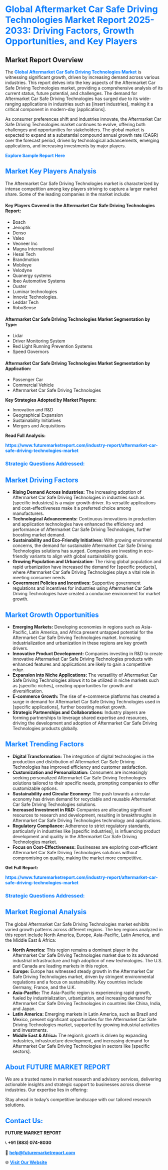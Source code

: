 <h1 style="color: #007BFF;">Global Aftermarket Car Safe Driving Technologies Market Report 2025-2033: Driving Factors, Growth Opportunities, and Key Players</h1>

<section id="overview">
<h2>Market Report Overview</h2>
<p>The <a href="https://www.futuremarketreport.com/industry-report/aftermarket-car-safe-driving-technologies-market" style="color: #007BFF; text-decoration: none;"><strong>Global Aftermarket Car Safe Driving Technologies Market</strong></a> is witnessing significant growth, driven by increasing demand across various industries. This report delves into the key aspects of the Aftermarket Car Safe Driving Technologies market, providing a comprehensive analysis of its current status, future potential, and challenges. The demand for Aftermarket Car Safe Driving Technologies has surged due to its wide-ranging applications in industries such as [insert industries], making it a critical component in modern-day [applications].</p>
<p>As consumer preferences shift and industries innovate, the Aftermarket Car Safe Driving Technologies market continues to evolve, offering both challenges and opportunities for stakeholders. The global market is expected to expand at a substantial compound annual growth rate (CAGR) over the forecast period, driven by technological advancements, emerging applications, and increasing investments by major players.</p>
</section>

<section id="overview">
<p><a href="https://www.futuremarketreport.com/request-sample/reportId=113051" style="color: #007BFF; text-decoration: none;"><strong>Explore Sample Report Here</strong></a></p>
</section>

<section id="key-players">
<h2 style="color: #007BFF;">Market Key Players Analysis</h2>
<p>The Aftermarket Car Safe Driving Technologies market is characterized by intense competition among key players striving to capture a larger market share. Some of the leading companies in the market include:</p>
<h4>Key Players Covered in the Aftermarket Car Safe Driving Technologies Report:</h4>
<ul><li>Bosch</li><li>Jenoptik</li><li>Denso</li><li>Valeo</li><li>Veoneer Inc</li><li>Magna International</li><li>Hesai Tech</li><li>Brandmotion</li><li>Mobileye</li><li>Velodyne</li><li>Quanergy systems</li><li>Ibeo Automotive Systems</li><li>Ouster</li><li>Luminar technologies</li><li>Innoviz Technologies.</li><li>Leddar Tech</li><li>RoboSense</li></ul>
<h4>Aftermarket Car Safe Driving Technologies Market Segmentation by Type:</h4>
<ul><li>Lidar</li><li>Driver Monitoring System</li><li>Red Light Running Prevention Systems</li><li>Speed Governors</li></ul>

<h4>Aftermarket Car Safe Driving Technologies Market Segmentation by Application:</h4>
<ul><li>Passenger Car</li><li>Commercial Vehicle</li><li>Aftermarket Car Safe Driving Technologies</li></ul>
<p><strong>Key Strategies Adopted by Market Players:</strong></p>
<ul>
<li>Innovation and R&D</li>
<li>Geographical Expansion</li>
<li>Sustainability Initiatives</li>
<li>Mergers and Acquisitions</li>
</ul>
</section>

<section>
<p><strong>Read Full Analysis: </strong></p><a href="https://www.futuremarketreport.com/industry-report/aftermarket-car-safe-driving-technologies-market" style="color: #007BFF; text-decoration: none;"><strong>https://www.futuremarketreport.com/industry-report/aftermarket-car-safe-driving-technologies-market</strong></a>
<h3 style="color: #007BFF;">Strategic Questions Addressed:</h3>
</section>

<section id="driving-factors">
<h2 style="color: #007BFF;">Market Driving Factors</h2>
<ul>
<li><strong>Rising Demand Across Industries:</strong> The increasing adoption of Aftermarket Car Safe Driving Technologies in industries such as [specific industries] is a major growth driver. Its versatile applications and cost-effectiveness make it a preferred choice among manufacturers.</li>
<li><strong>Technological Advancements:</strong> Continuous innovations in production and application technologies have enhanced the efficiency and performance of Aftermarket Car Safe Driving Technologies, further boosting market demand.</li>
<li><strong>Sustainability and Eco-Friendly Initiatives:</strong> With growing environmental concerns, the demand for sustainable Aftermarket Car Safe Driving Technologies solutions has surged. Companies are investing in eco-friendly variants to align with global sustainability goals.</li>
<li><strong>Growing Population and Urbanization:</strong> The rising global population and rapid urbanization have increased the demand for [specific products], where Aftermarket Car Safe Driving Technologies plays a vital role in meeting consumer needs.</li>
<li><strong>Government Policies and Incentives:</strong> Supportive government regulations and incentives for industries using Aftermarket Car Safe Driving Technologies have created a conducive environment for market growth.</li>
</ul>
</section>

<section id="growth-opportunities">
<h2 style="color: #007BFF;">Market Growth Opportunities</h2>
<ul>
<li><strong>Emerging Markets:</strong> Developing economies in regions such as Asia-Pacific, Latin America, and Africa present untapped potential for the Aftermarket Car Safe Driving Technologies market. Increasing industrialization and urbanization in these regions are key growth drivers.</li>
<li><strong>Innovative Product Development:</strong> Companies investing in R&D to create innovative Aftermarket Car Safe Driving Technologies products with enhanced features and applications are likely to gain a competitive edge.</li>
<li><strong>Expansion into Niche Applications:</strong> The versatility of Aftermarket Car Safe Driving Technologies allows it to be utilized in niche markets such as [specific niches], creating opportunities for growth and diversification.</li>
<li><strong>E-commerce Growth:</strong> The rise of e-commerce platforms has created a surge in demand for Aftermarket Car Safe Driving Technologies used in [specific applications], further boosting market growth.</li>
<li><strong>Strategic Partnerships and Collaborations:</strong> Industry players are forming partnerships to leverage shared expertise and resources, driving the development and adoption of Aftermarket Car Safe Driving Technologies products globally.</li>
</ul>
</section>

<section id="trending-factors">
<h2 style="color: #007BFF;">Market Trending Factors</h2>
<ul>
<li><strong>Digital Transformation:</strong> The integration of digital technologies in the production and distribution of Aftermarket Car Safe Driving Technologies has improved efficiency and customer satisfaction.</li>
<li><strong>Customization and Personalization:</strong> Consumers are increasingly seeking personalized Aftermarket Car Safe Driving Technologies solutions tailored to their specific needs, prompting companies to offer customizable options.</li>
<li><strong>Sustainability and Circular Economy:</strong> The push towards a circular economy has driven demand for recyclable and reusable Aftermarket Car Safe Driving Technologies solutions.</li>
<li><strong>Increased Investment in R&D:</strong> Companies are allocating significant resources to research and development, resulting in breakthroughs in Aftermarket Car Safe Driving Technologies technology and applications.</li>
<li><strong>Regulatory Compliance:</strong> Adherence to strict regulatory standards, particularly in industries like [specific industries], is influencing product development and quality in the Aftermarket Car Safe Driving Technologies market.</li>
<li><strong>Focus on Cost-Effectiveness:</strong> Businesses are exploring cost-efficient Aftermarket Car Safe Driving Technologies solutions without compromising on quality, making the market more competitive.</li>
</ul>
</section>

<section>
<p><strong>Get Full Report: </strong></p><a href="https://www.futuremarketreport.com/industry-report/aftermarket-car-safe-driving-technologies-market" style="color: #007BFF; text-decoration: none;"><strong>https://www.futuremarketreport.com/industry-report/aftermarket-car-safe-driving-technologies-market</strong></a>
<h3 style="color: #007BFF;">Strategic Questions Addressed:</h3>
</section>


<section id="regional-analysis">
<h2 style="color: #007BFF;">Market Regional Analysis</h2>
<p>The global Aftermarket Car Safe Driving Technologies market exhibits varied growth patterns across different regions. The key regions analyzed in this report include North America, Europe, Asia-Pacific, Latin America, and the Middle East & Africa:</p>
<ul>
<li><strong>North America:</strong> This region remains a dominant player in the Aftermarket Car Safe Driving Technologies market due to its advanced industrial infrastructure and high adoption of new technologies. The U.S. and Canada are leading markets in this region.</li>
<li><strong>Europe:</strong> Europe has witnessed steady growth in the Aftermarket Car Safe Driving Technologies market, driven by stringent environmental regulations and a focus on sustainability. Key countries include Germany, France, and the U.K.</li>
<li><strong>Asia-Pacific:</strong> The Asia-Pacific region is experiencing rapid growth, fueled by industrialization, urbanization, and increasing demand for Aftermarket Car Safe Driving Technologies in countries like China, India, and Japan.</li>
<li><strong>Latin America:</strong> Emerging markets in Latin America, such as Brazil and Mexico, present significant opportunities for the Aftermarket Car Safe Driving Technologies market, supported by growing industrial activities and investments.</li>
<li><strong>Middle East & Africa:</strong> The region’s growth is driven by expanding industries, infrastructure development, and increasing demand for Aftermarket Car Safe Driving Technologies in sectors like [specific sectors].</li>
</ul>
</section>

<footer>
<h2 style="color: #007BFF;">About FUTURE MARKET REPORT</h2>
<p>We are a trusted name in market research and advisory services, delivering actionable insights and strategic support to businesses across diverse industries. Our expertise lies in offering:</p>

<p>Stay ahead in today’s competitive landscape with our tailored research solutions.</p>

<h2 style="color: #007BFF;">Contact Us:</h2>
<p><strong>FUTURE MARKET REPORT</strong></p>
<p>📞 <strong>+91 (883) 074-8030</strong></p>
<p>📧 <strong><a href="mailto:help@futuremarketreport.com" style="color: #007BFF;">help@futuremarketreport.com</a></strong></p>
<p>🌐 <strong><a href="https://www.futuremarketreport.com/" style="color: #007BFF;">Visit Our Website</a></strong></p>
</footer>